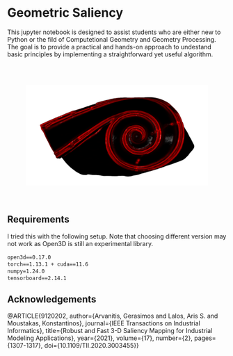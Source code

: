 # Geometric Saliency

This jupyter notebook is designed to assist students who are either new to Python or the fild of Computetional Geometry and Geometry Processing. The goal is to provide a practical and hands-on approach to undestand basic principles by implementing a straightforward yet useful algorithm. 

 
<br/><br/>
<div align="center">
    <img src = "./resources/img/saliency_vis.png", width = 420, aligh=center />
</div>
<br/><br/>

## Requirements

I tried this with the following setup. Note that choosing different version may not work as Open3D is still an experimental library.

```
open3d==0.17.0
torch==1.13.1 + cuda==11.6
numpy=1.24.0
tensorboard==2.14.1
```

## Acknowledgements

@ARTICLE{9120202,
  author={Arvanitis, Gerasimos and Lalos, Aris S. and Moustakas, Konstantinos},
  journal={IEEE Transactions on Industrial Informatics}, 
  title={Robust and Fast 3-D Saliency Mapping for Industrial Modeling Applications}, 
  year={2021},
  volume={17},
  number={2},
  pages={1307-1317},
  doi={10.1109/TII.2020.3003455}}
